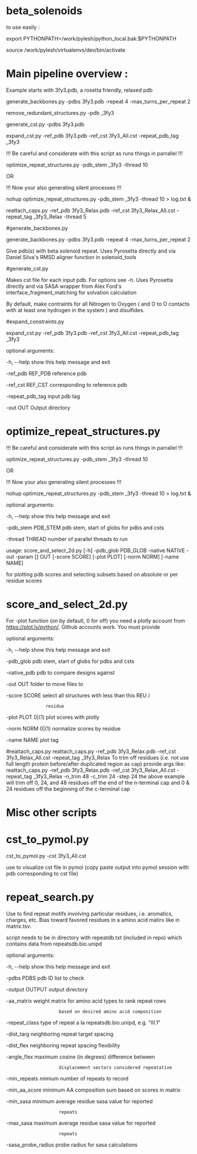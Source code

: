 
beta_solenoids
==============

to use easily :

export PYTHONPATH=/work/pylesh/python_local.bak:$PYTHONPATH

source /work/pylesh/virtualenvs/dev/bin/activate

# Main pipeline overview :

Example starts with 3fy3.pdb, a rosetta friendly, relaxed pdb

generate_backbones.py -pdbs 3fy3.pdb -repeat 4 -max_turns_per_repeat 2

remove_redundant_structures.py -pdb _3fy3

generate_cst.py -pdbs 3fy3.pdb

expand_cst.py -ref_pdb 3fy3.pdb -ref_cst 3fy3_All.cst -repeat_pdb_tag _3fy3

!!! Be careful and considerate with this script as runs things in parrallel !!!

optimize_repeat_structures.py -pdb_stem _3fy3 -thread 10

OR

!!! Now your also generating silent processes !!!

nohup optimize_repeat_structures.py -pdb_stem _3fy3 -thread 10 > log.txt &

reattach_caps.py -ref_pdb 3fy3_Relax.pdb -ref_cst 3fy3_Relax_All.cst -repeat_tag _3fy3_Relax -thread 5

#generate_backbones.py 

generate_backbones.py -pdbs 3fy3.pdb -repeat 4 -max_turns_per_repeat 2

 Give pdb(s) with beta solenoid repeat. Uses Pyrosetta directly and via Daniel Silva's RMSD aligner function in solenoid_tools
 
#generate_cst.py 

Makes cst file for each input pdb. For options see -h. Uses Pyrosetta directly and via SASA wrapper from Alex Ford's interface_fragment_matching for solvation calculation

By default, make contraints for all Nitrogen to Oxygen ( and O to O contacts with at least one hydrogen in the system ) and disulfides. 
 
 #expand_constraints.py
 
 expand_cst.py -ref_pdb 3fy3.pdb -ref_cst 3fy3_All.cst -repeat_pdb_tag _3fy3

 optional arguments:
 
  -h, --help            show this help message and exit
  
  -ref_pdb REF_PDB      reference pdb
  
  -ref_cst REF_CST      corresponding to reference pdb
  
  -repeat_pdb_tag       input pdb tag
  
  -out OUT              Output directory
  

 
# optimize_repeat_structures.py

!!! Be careful and considerate with this script as runs things in parrallel !!!

optimize_repeat_structures.py -pdb_stem _3fy3 -thread 10

OR

!!! Now your also generating silent processes !!!

nohup optimize_repeat_structures.py -pdb_stem _3fy3 -thread 10 > log.txt &

optional arguments:

  -h, --help          show this help message and exit
  
  -pdb_stem PDB_STEM  pdb stem, start of globs for pdbs and csts
  
  -thread THREAD      number of parallel threads to run 
  
usage: score_and_select_2d.py [-h] -pdb_glob PDB_GLOB -native NATIVE -out
                           -param []
                           OUT [-score SCORE] [-plot PLOT] [-norm NORM]
                           [-name NAME]

for plotting pdb scores and selecting subsets based on absolute or per residue
scores


# score_and_select_2d.py

For -plot function (on by default, 0 for off) you need a plotly account from https://plot.ly/python/. Github accounts work. You must provide 

optional arguments:

  -h, --help       show this help message and exit
  
  -pdb_glob        pdb stem, start of globs for pdbs and csts
  
  -native_pdb      pdb to compare designs against
  
  -out OUT         folder to move files to
  
  -score SCORE     select all structures with less than this REU /
  
                   residue
                   
  -plot PLOT       0|(1) plot scores with plotly
  
  -norm NORM       0|(1) normalize scores by residue
  
  -name NAME       plot tag
  

#reattach_caps.py
reattach_caps.py -ref_pdb 3fy3_Relax.pdb -ref_cst 3fy3_Relax_All.cst -repeat_tag _3fy3_Relax
To trim off residues (i.e. not use full length protein before/after duplicated region as cap) provide args like:
reattach_caps.py -ref_pdb 3fy3_Relax.pdb -ref_cst 3fy3_Relax_All.cst -repeat_tag _3fy3_Relax -n_trim 48 -c_trim 24 -step 24 
the above example will trim off 0, 24, and 48 residues off the end of the n-terminal cap and 0 & 24 residues off the beginning of the c-terminal cap

# Misc other scripts

# cst_to_pymol.py

cst_to_pymol.py -cst 3fy3_All.cst

use to visualize cst file in pymol (copy paste output into pymol session with pdb corresponding to cst file)


# repeat_search.py

Use to find repeat motifs involving particular residues, i.e. aromatics, charges, etc. Bias toward favored residues in a amino acid matirx like in matrix.tsv.

script needs to be in directory with repeatdb.txt (included in repo) which contains data from repeatsdb.bio.unipd


optional arguments:

  -h, --help            show this help message and exit
  
  -pdbs PDBS            pdb ID list to check
  
  -output OUTPUT        output directory
  
  -aa_matrix            weight matrix for amino acid types to rank repeat rows
  
                        based on desired amino acid composition
                        
  -repeat_class         type of repeat a la repeatsdb.bio.unipd, e.g. "III.1"
  
  -dist_targ            neighboring repeat target spacing
  
  -dist_flex            neighboring repeat spacing flexibility
  
  -angle_flex           maximum cosine (in degrees) difference between
  
                        displacement vectors considered repeatative
                        
  -min_repeats          mimium number of repeats to record
  
  -min_aa_score         minimum AA composition sum based on scores in matrix
  
  -min_sasa             minimum average residue sasa value for reported
  
                        repeats
                        
  -max_sasa             maximum average residue sasa value for reported
  
                        repeats
                        
  -sasa_probe_radius    probe radius for sasa calculations
  


